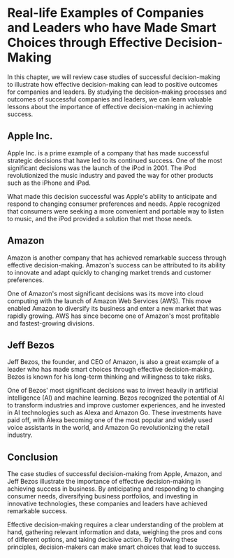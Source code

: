 Real-life Examples of Companies and Leaders who have Made Smart Choices through Effective Decision-Making
================================================================================================================================================================

In this chapter, we will review case studies of successful decision-making to illustrate how effective decision-making can lead to positive outcomes for companies and leaders. By studying the decision-making processes and outcomes of successful companies and leaders, we can learn valuable lessons about the importance of effective decision-making in achieving success.

Apple Inc.
----------

Apple Inc. is a prime example of a company that has made successful strategic decisions that have led to its continued success. One of the most significant decisions was the launch of the iPod in 2001. The iPod revolutionized the music industry and paved the way for other products such as the iPhone and iPad.

What made this decision successful was Apple's ability to anticipate and respond to changing consumer preferences and needs. Apple recognized that consumers were seeking a more convenient and portable way to listen to music, and the iPod provided a solution that met those needs.

Amazon
------

Amazon is another company that has achieved remarkable success through effective decision-making. Amazon's success can be attributed to its ability to innovate and adapt quickly to changing market trends and customer preferences.

One of Amazon's most significant decisions was its move into cloud computing with the launch of Amazon Web Services (AWS). This move enabled Amazon to diversify its business and enter a new market that was rapidly growing. AWS has since become one of Amazon's most profitable and fastest-growing divisions.

Jeff Bezos
----------

Jeff Bezos, the founder, and CEO of Amazon, is also a great example of a leader who has made smart choices through effective decision-making. Bezos is known for his long-term thinking and willingness to take risks.

One of Bezos' most significant decisions was to invest heavily in artificial intelligence (AI) and machine learning. Bezos recognized the potential of AI to transform industries and improve customer experiences, and he invested in AI technologies such as Alexa and Amazon Go. These investments have paid off, with Alexa becoming one of the most popular and widely used voice assistants in the world, and Amazon Go revolutionizing the retail industry.

Conclusion
----------

The case studies of successful decision-making from Apple, Amazon, and Jeff Bezos illustrate the importance of effective decision-making in achieving success in business. By anticipating and responding to changing consumer needs, diversifying business portfolios, and investing in innovative technologies, these companies and leaders have achieved remarkable success.

Effective decision-making requires a clear understanding of the problem at hand, gathering relevant information and data, weighing the pros and cons of different options, and taking decisive action. By following these principles, decision-makers can make smart choices that lead to success.
